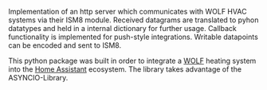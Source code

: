 Implementation of an http server which communicates with WOLF HVAC systems via their ISM8 module. Received datagrams are translated to pyhon datatypes and held in a internal dictionary for further usage. Callback functionality is implemented for push-style integrations. Writable datapoints can be encoded and sent to ISM8. 

This python package was built in order to integrate a [WOLF](https://www.wolf.eu) heating system into the [Home Assistant](https://www.home-assistant.io) ecosystem. The library takes advantage of the ASYNCIO-Library.